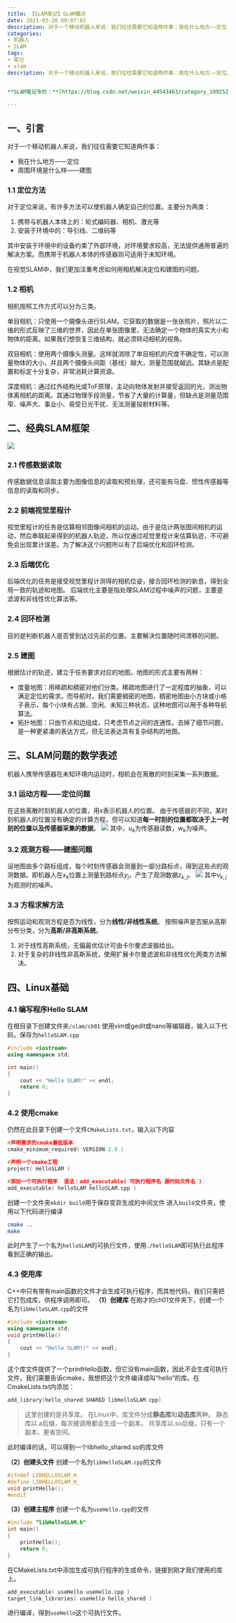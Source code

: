 ```yaml
---
title: 【SLAM笔记】SLAM概述
date: 2021-03-28 09:07:02
description: 对于一个移动机器人来说，我们往往需要它知道两件事：我在什么地方——定位；周围环境是什么样——建图。
categories:
- 机器人
- SLAM
tags:
- 笔记
- slam
description: 对于一个移动机器人来说，我们往往需要它知道两件事：我在什么地方——定位、周围环境是什么样——建图。对于定位来说，有许多方法可以使机器人确定自己的位置。主要分为两类：...


**SLAM笔记专栏：**[https://blog.csdn.net/weixin_44543463/category_10925276.html](https://blog.csdn.net/weixin_44543463/category_10925276.html)

---
```

## 一、引言
对于一个移动机器人来说，我们往往需要它知道两件事：
* 我在什么地方——定位
* 周围环境是什么样——建图
### 1.1 定位方法
对于定位来说，有许多方法可以使机器人确定自己的位置。主要分为两类：
1. 携带与机器人本体上的：轮式编码器、相机、激光等
2. 安装于环境中的：导引线、二维码等

其中安装于环境中的设备约束了外部环境，对环境要求较高，无法提供通用普遍的解决方案。而携带于机器人本体的传感器则可适用于未知环境。

在视觉SLAM中，我们更加注重考虑如何用相机解决定位和建图的问题。
### 1.2 相机
相机按照工作方式可以分为三类。

单目相机：只使用一个摄像头进行SLAM。它获取的数据是一张张照片，照片以二维的形式反映了三维的世界，因此在单张图像里，无法确定一个物体的真实大小和物体的距离。如果我们想恢复三维结构，就必须转动相机的视角。

双目相机：使用两个摄像头测量。这样就消除了单目相机的尺度不确定性，可以测量物体的大小。并且两个摄像头间距（基线）越大，测量范围就越远。其缺点是配置和标定十分复杂，非常消耗计算资源。

深度相机：通过红外结构光或ToF原理，主动向物体发射并接受返回的光，测出物体离相机的距离。其通过物理手段测量，节省了大量的计算量，但缺点是测量范围窄、噪声大、事业小、易受日光干扰、无法测量投射材料等。

## 二、经典SLAM框架
![](https://img-blog.csdnimg.cn/20210320120140388.png)
### 2.1 传感数据读取
传感数据信息读取主要为图像信息的读取和预处理，还可能有马盘、惯性传感器等信息的读取和同步。

### 2.2 前端视觉里程计
视觉里程计的任务是估算相邻图像间相机的运动。由于是估计两张图间相机的运动，然后串联起来得到的机器人轨迹，所以仅通过视觉里程计来估算轨迹，不可避免会出现累计误差。为了解决这个问题所以有了后端优化和回环检测。

### 2.3 后端优化
后端优化的任务是接受视觉里程计测得的相机位姿，接合回环检测的新息，得到全局一致的轨迹和地图。
后端优化主要是指处理SLAM过程中噪声的问题，主要是滤波和非线性优化算法等。

### 2.4 回环检测
目的是判断机器人是否曾到达过先前的位置。主要解决位置随时间漂移的问题。

### 2.5 建图
根据估计的轨迹，建立于任务要求对应的地图。地图的形式主要有两种：
* 度量地图：用稀疏和稠密对他们分类。稀疏地图进行了一定程度的抽象，可以满足定位的需求。而导航时，我们需要稠密的地图，稠密地图由小方块或小格子表示，每个小块有占据、空闲、未知三种状态，这种地图可以用于各种导航算法。
* 拓扑地图：只由节点和边组成，只考虑节点之间的连通性。去掉了细节问题，是一种更紧凑的表达方式，但无法表达具有复杂结构的地图。

## 三、SLAM问题的数学表述
机器人携带传感器在未知环境内运动时，相机会在离散的时刻采集一系列数据。
### 3.1 运动方程——定位问题
在这些离散时刻机器人的位置，用$x$表示机器人的位置。
由于传感器的不同，某时刻机器人的位置没有确定的计算方程，但可以知道**每一时刻的位置都取决于上一时刻的位置以及传感器采集的数据**。
![](https://img-blog.csdnimg.cn/20210321112215432.png#pic_center)
其中，$u_k$为传感器读数，$w_k$为噪声。

### 3.2 观测方程——建图问题
设地图由多个路标组成，每个时刻传感器会测量到一部分路标点，得到这些点的观测数据。即机器人在$x_k$位置上测量到路标点$y_j$，产生了观测数据$z_{k,j}$。
![](https://img-blog.csdnimg.cn/2021032111260239.png#pic_center)
其中$v_{k,j}$为观测时的噪声。
### 3.3 方程求解方法
按照运动和观测方程是否为线性，分为**线性/非线性系统**。
按照噪声是否服从高斯分布分类，分为**高斯/非高斯系统**。
1. 对于线性高斯系统，无偏最优估计可由卡尔曼滤波器给出。
2. 对于复杂的非线性非高斯系统，使用扩展卡尔曼滤波和非线性优化两类方法解决。

## 四、Linux基础
### 4.1 编写程序Hello SLAM
在根目录下创建文件夹`/slam/ch01`
使用vim或gedit或nano等编辑器，输入以下代码，保存为`helloSLAM.cpp`

```cpp
#include <iostream>
using namespace std;

int main()
{
	cout << "Hello SLAM!" << endl;
	return 0;
}
```
### 4.2 使用cmake
仍然在此目录下创建一个文件`CMakeLists.txt`，输入以下内容
```c
#声明要求的cmake最低版本
cmake_minimum_required( VERSION 2.8 )

#声明一个cmake工程
project( HelloSLAM )

#添加一个可执行程序	语法：add_executable( 可执行程序名 源代码文件名 )
add_executable( helloSLAM helloSLAM.cpp )
```
创建一个文件夹`mkdir build`用于保存变异生成的中间文件
进入`build`文件夹，使用以下代码进行编译
```bash
cmake ..
make
```
此时产生了一个名为`helloSLAM`的可执行文件，使用`./helloSLAM`即可执行此程序看到正确的输出。
### 4.3 使用库
C++中只有带有main函数的文件才会生成可执行程序，而其他代码，我们只需把它打包成库，供程序调用即可。
**（1）创建库**
在刚才的ch01文件夹下，创建一个名为`libHelloSLAM.cpp`的文件

```cpp
#include <iostream>
using namespace std;
void printHello()
{
	cout << "Hello SLAM!!" << endl;
}
```
这个库文件提供了一个printHello函数，但它没有main函数，因此不会生成可执行文件，我们需要告诉cmake，我想把这个文件编译成叫“hello”的库。在CmakeLists.txt内添加：
```c
add_library(hello_shared SHARED libHelloSLAM.cpp)
```
> 这里创建的是共享库。
> 在Linux中，库文件分成**静态库**和**动态库**两种。
> 静态库以.a后缀，每次被调用都会生成一个副本。
> 共享库以.so后缀，只有一个副本，更省空间。

此时编译的话，可以得到一个libhello_shared.so的库文件

**（2）创建头文件**
创建一个名为`libHelloSLAM.cpp`的文件
```cpp
#ifndef LIBHELLOSLAM_H_
#define LIBHELLOSLAM_H_
void printHello();
#endif
```

**（3）创建主程序**
创建一个名为`useHello.cpp`的文件
```cpp
#include "libHelloSLAM.h"
int main()
{
	printHello();
	return 0;
}
```
在CMakeLists.txt中添加生成可执行程序的生成命令，链接到刚才我们使用的库上。
```c
add_executable( useHello useHello.cpp )
target_link_libraries( useHello hello_shared )
```
进行编译，得到`useHello`这个可执行文件。